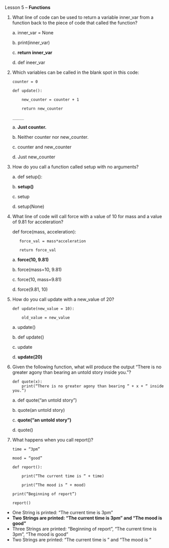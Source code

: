 Lesson 5 – **Functions**

1.	What line of code can be used to return a variable inner_var from a function back to the piece of code that called the function?

	a.	inner_var = None
	
	b.	print(inner_var)
	
	c.	**return inner_var**
	
	d.	def ineer_var
	
2.	Which variables can be called in the blank spot in this code:

		counter = 0

		def update():
		
			new_counter = counter + 1
			
			return new_counter
			
		_____

	a.	**Just counter.**
	
	b.	Neither counter nor new_counter.
	
	c.	counter and new_counter
	
	d.	Just new_counter
	
3.	How do you call a function called setup with no arguments?

	a.	def setup():
	
	b.	**setup()**
	
	c.	setup
	
	d.	setup(None)
	
4.	 What line of code will call force with a value of 10 for mass and a value of 9.81 for acceleration?

		def force(mass, acceleration):
		
			force_val = mass*acceleration
			
			return force_val


      a.	**force(10, 9.81)**

      b.	force(mass=10, 9.81)
	
      c.	force(10, mass=9.81)
	
      d.	force(9.81, 10)
	
5.	How do you call update with a new_value of 20?

		def update(new_value = 10):
	
			old_value = new_value

	a.	update()
	
	b.	def update()
	
	c.	update
	
	d.	**update(20)**

6.	Given the following function, what will produce the output “There is no greater agony than bearing an untold story inside you.”?

		def quote(x):
			print(“There is no greater agony than bearing “ + x + “ inside you.”)

	a.	def quote(“an untold story”)
	
	b.	quote(an untold story)
	
	c.	**quote(“an untold story”)**
	
	d.	quote()

7.	What happens when you call report()?

		time = “3pm”
		
		mood = “good”
		
		def report():
		
			print(“The current time is “ + time)
			
			print(“The mood is “ + mood)
			
		print(“Beginning of report”)
		
		report()

-	One String is printed: “The current time is 3pm”
-	**Two Strings are printed: “The current time is 3pm” and “The mood is good”**
-	Three Strings are printed: “Beginning of report”, “The current time is 3pm”, “The mood is good”
-	Two Strings are printed: “The current time is ” and “The mood is ”
